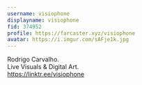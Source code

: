 ```yaml
---
username: visiophone
displayname: visiophone
fid: 374952
profile: https://farcaster.xyz/visiophone
avatar: https://i.imgur.com/sAFje1k.jpg
---
```

Rodrigo Carvalho.  
Live Visuals & Digital Art.  
https://linktr.ee/visiophone  
